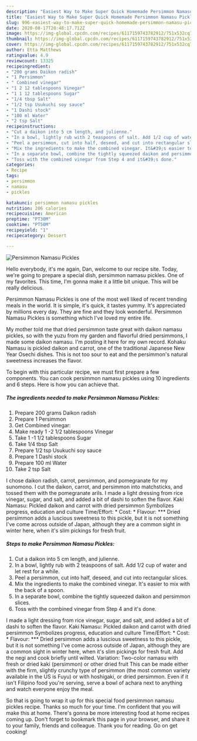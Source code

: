 ```yaml
---
description: "Easiest Way to Make Super Quick Homemade Persimmon Namasu Pickles"
title: "Easiest Way to Make Super Quick Homemade Persimmon Namasu Pickles"
slug: 996-easiest-way-to-make-super-quick-homemade-persimmon-namasu-pickles
date: 2020-08-17T20:48:17.712Z
image: https://img-global.cpcdn.com/recipes/6117159743782912/751x532cq70/persimmon-namasu-pickles-recipe-main-photo.jpg
thumbnail: https://img-global.cpcdn.com/recipes/6117159743782912/751x532cq70/persimmon-namasu-pickles-recipe-main-photo.jpg
cover: https://img-global.cpcdn.com/recipes/6117159743782912/751x532cq70/persimmon-namasu-pickles-recipe-main-photo.jpg
author: Etta Matthews
ratingvalue: 4.9
reviewcount: 13325
recipeingredient:
- "200 grams Daikon radish"
- "1 Persimmon"
- " Combined vinegar"
- "1 2 12 tablespoons Vinegar"
- "1 1 12 tablespoons Sugar"
- "1/4 tbsp Salt"
- "1/2 tsp Usukuchi soy sauce"
- "1 Dashi stock"
- "100 ml Water"
- "2 tsp Salt"
recipeinstructions:
- "Cut a daikon into 5 cm length, and julienne."
- "In a bowl, lightly rub with 2 teaspoons of salt. Add 1/2 cup of water and let rest for a while."
- "Peel a persimmon, cut into half, deseed, and cut into rectangular slices."
- "Mix the ingredients to make the combined vinegar. It&#39;s easier to mix with the back of a spoon."
- "In a separate bowl, combine the tightly squeezed daikon and persimmon slices."
- "Toss with the combined vinegar from Step 4 and it&#39;s done."
categories:
- Recipe
tags:
- persimmon
- namasu
- pickles

katakunci: persimmon namasu pickles 
nutrition: 206 calories
recipecuisine: American
preptime: "PT30M"
cooktime: "PT50M"
recipeyield: "1"
recipecategory: Dessert

---
```



![Persimmon Namasu Pickles](https://img-global.cpcdn.com/recipes/6117159743782912/751x532cq70/persimmon-namasu-pickles-recipe-main-photo.jpg)

Hello everybody, it's me again, Dan, welcome to our recipe site. Today, we're going to prepare a special dish, persimmon namasu pickles. One of my favorites. This time, I'm gonna make it a little bit unique. This will be really delicious.

Persimmon Namasu Pickles is one of the most well liked of recent trending meals in the world. It is simple, it's quick, it tastes yummy. It's appreciated by millions every day. They are fine and they look wonderful. Persimmon Namasu Pickles is something which I've loved my entire life.

My mother told me that dried persimmon taste great with daikon namasu pickles, so with the yuzu from my garden and flavorful dried persimmons, I made some daikon namasu. I&#39;m posting it here for my own record. Kohaku Namasu is pickled daikon and carrot, one of the traditional Japanese New Year Osechi dishes. This is not too sour to eat and the persimmon&#39;s natural sweetness increases the flavor.


To begin with this particular recipe, we must first prepare a few components. You can cook persimmon namasu pickles using 10 ingredients and 6 steps. Here is how you can achieve that.

<!--inarticleads1-->

##### The ingredients needed to make Persimmon Namasu Pickles:

1. Prepare 200 grams Daikon radish
1. Prepare 1 Persimmon
1. Get  Combined vinegar:
1. Make ready 1 -2 1/2 tablespoons Vinegar
1. Take 1 -1 1/2 tablespoons Sugar
1. Take 1/4 tbsp Salt
1. Prepare 1/2 tsp Usukuchi soy sauce
1. Prepare 1 Dashi stock
1. Prepare 100 ml Water
1. Take 2 tsp Salt


I chose daikon radish, carrot, persimmon, and pomegranate for my sunomono. I cut the daikon, carrot, and persimmon into matchsticks, and tossed them with the pomegranate arils. I made a light dressing from rice vinegar, sugar, and salt, and added a bit of dashi to soften the flavor. Kaki Namasu: Pickled daikon and carrot with dried persimmon Symbolizes progress, education and culture Time/Effort: * Cost: * Flavour: *** Dried persimmon adds a luscious sweetness to this pickle, but it is not something I&#39;ve come across outside of Japan, although they are a common sight in winter here, when it&#39;s slim pickings for fresh fruit. 

<!--inarticleads2-->

##### Steps to make Persimmon Namasu Pickles:

1. Cut a daikon into 5 cm length, and julienne.
1. In a bowl, lightly rub with 2 teaspoons of salt. Add 1/2 cup of water and let rest for a while.
1. Peel a persimmon, cut into half, deseed, and cut into rectangular slices.
1. Mix the ingredients to make the combined vinegar. It&#39;s easier to mix with the back of a spoon.
1. In a separate bowl, combine the tightly squeezed daikon and persimmon slices.
1. Toss with the combined vinegar from Step 4 and it&#39;s done.


I made a light dressing from rice vinegar, sugar, and salt, and added a bit of dashi to soften the flavor. Kaki Namasu: Pickled daikon and carrot with dried persimmon Symbolizes progress, education and culture Time/Effort: * Cost: * Flavour: *** Dried persimmon adds a luscious sweetness to this pickle, but it is not something I&#39;ve come across outside of Japan, although they are a common sight in winter here, when it&#39;s slim pickings for fresh fruit. Add the negi and cook briefly until wilted. Variation: Two-color namasu with fresh or dried kaki (persimmon) or other dried fruit This can be made either with the firm, slightly crunchy type of persimmon (the most common variety available in the US is Fuyu) or with hoshigaki, or dried persimmon. Even if it isn&#39;t Filipino food you&#39;re serving, serve a bowl of achara next to anything and watch everyone enjoy the meal. 

So that is going to wrap it up for this special food persimmon namasu pickles recipe. Thanks so much for your time. I'm confident that you will make this at home. There's gonna be more interesting food at home recipes coming up. Don't forget to bookmark this page in your browser, and share it to your family, friends and colleague. Thank you for reading. Go on get cooking!
